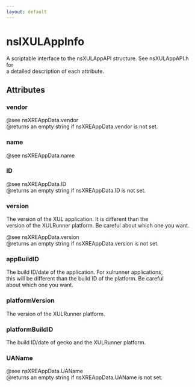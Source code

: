 ```yaml
---
layout: default
---
```


# nsIXULAppInfo #
  
A scriptable interface to the nsXULAppAPI structure. See nsXULAppAPI.h for  
a detailed description of each attribute.  
  

## Attributes ##

### vendor ###
  
@see nsXREAppData.vendor  
@returns an empty string if nsXREAppData.vendor is not set.  
  

### name ###
  
@see nsXREAppData.name  
  

### ID ###
  
@see nsXREAppData.ID  
@returns an empty string if nsXREAppData.ID is not set.  
  

### version ###
  
The version of the XUL application. It is different than the  
version of the XULRunner platform. Be careful about which one you want.  
  
@see nsXREAppData.version  
@returns an empty string if nsXREAppData.version is not set.  
  

### appBuildID ###
  
The build ID/date of the application. For xulrunner applications,  
this will be different than the build ID of the platform. Be careful  
about which one you want.  
  

### platformVersion ###
  
The version of the XULRunner platform.  
  

### platformBuildID ###
  
The build ID/date of gecko and the XULRunner platform.  
  

### UAName ###
  
@see nsXREAppData.UAName  
@returns an empty string if nsXREAppData.UAName is not set.  
  
